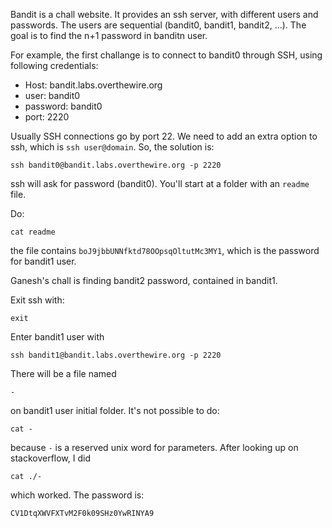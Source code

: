 Bandit is a chall website. 
It provides an ssh server, with different users and passwords. 
The users are sequential (bandit0, bandit1, bandit2, ...).
The goal is to find the n+1 password in banditn user. 

For example, the first challange is to connect to bandit0 through SSH, using following credentials: 
- Host: bandit.labs.overthewire.org
- user: bandit0
- password: bandit0
- port: 2220

Usually SSH connections go by port 22. We need to add an extra option to ssh, which is `ssh user@domain`. So, the solution is:


```
ssh bandit0@bandit.labs.overthewire.org -p 2220
```

ssh will ask for password (bandit0). You'll start at a folder with an `readme` file. 

Do: 

```
cat readme
```

the file contains `boJ9jbbUNNfktd78OOpsqOltutMc3MY1`, which is the password for bandit1 user. 

Ganesh's chall is finding bandit2 password, contained in bandit1. 


Exit ssh with: 

```
exit
```

Enter bandit1 user with
```
ssh bandit1@bandit.labs.overthewire.org -p 2220
```

There will be a file named
```
-
```
on bandit1 user initial folder. It's not possible to do:

```
cat -
```
because `-` is a reserved unix word for parameters. After looking up on stackoverflow, I did

```
cat ./-
```

which worked. The password is:

```
CV1DtqXWVFXTvM2F0k09SHz0YwRINYA9
```
